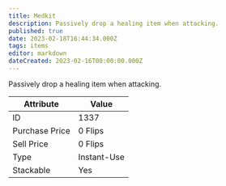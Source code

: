 ```yaml
---
title: Medkit
description: Passively drop a healing item when attacking.
published: true
date: 2023-02-18T16:44:34.000Z
tags: items
editor: markdown
dateCreated: 2023-02-16T00:00:00.000Z
---
```


Passively drop a healing item when attacking.

|Attribute|Value|
|-|-|
|ID|1337|
|Purchase Price|0 Flips|
|Sell Price|0 Flips|
|Type|Instant-Use|
|Stackable|Yes|

